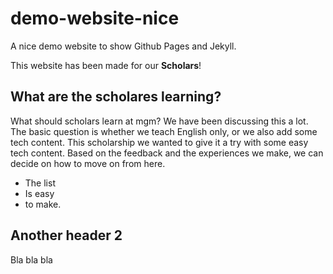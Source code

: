 # demo-website-nice
A nice demo website to show Github Pages and Jekyll.

This website has been made for our **Scholars**!

## What are the scholares learning?

What should scholars learn at mgm? We have been discussing this a lot. The basic question is whether we teach English only, or we also add some tech content. This scholarship we wanted to give it a try with some easy tech content. Based on the feedback and the experiences we make, we can decide on how to move on from here.

* The list
* Is easy
* to make.

## Another header 2

Bla bla bla
